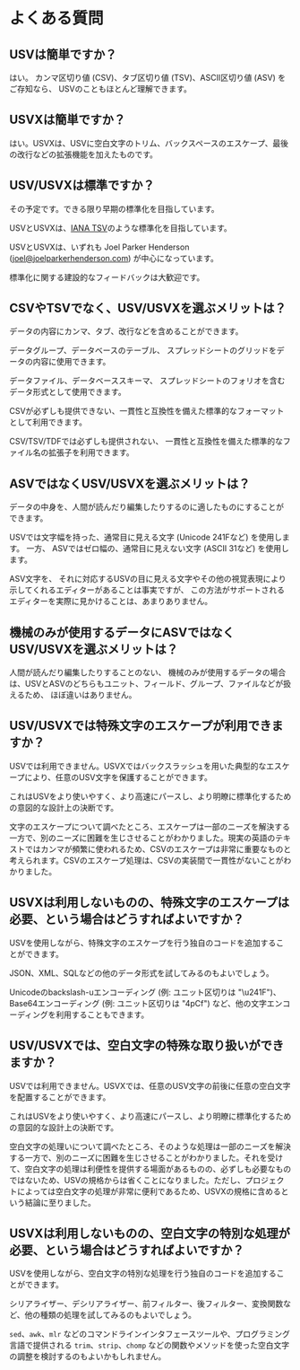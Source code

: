 # よくある質問

## USVは簡単ですか？

はい。 カンマ区切り値 (CSV)、タブ区切り値 (TSV)、ASCII区切り値 (ASV) をご存知なら、 USVのこともほとんど理解できます。

## USVXは簡単ですか？

はい。USVXは、USVに空白文字のトリム、バックスペースのエスケープ、最後の改行などの拡張機能を加えたものです。

## USV/USVXは標準ですか？

その予定です。できる限り早期の標準化を目指しています。

USVとUSVXは、<a href="https://www.iana.org/assignments/media-types/text/tab-separated-values">IANA TSV</a>のような標準化を目指しています。

USVとUSVXは、いずれも Joel Parker Henderson (joel@joelparkerhenderson.com) が中心になっています。

標準化に関する建設的なフィードバックは大歓迎です。

## CSVやTSVでなく、USV/USVXを選ぶメリットは？

データの内容にカンマ、タブ、改行などを含めることができます。

データグループ、データベースのテーブル、 スプレッドシートのグリッドをデータの内容に使用できます。

データファイル、データベーススキーマ、 スプレッドシートのフォリオを含むデータ形式として使用できます。

CSVが必ずしも提供できない、一貫性と互換性を備えた標準的なフォーマットとして利用できます。

CSV/TSV/TDFでは必ずしも提供されない、 一貫性と互換性を備えた標準的なファイル名の拡張子を利用できます。

## ASVではなくUSV/USVXを選ぶメリットは？

データの中身を、人間が読んだり編集したりするのに適したものにすることができます。

USVでは文字幅を持った、通常目に見える文字 (Unicode 241Fなど) を使用します。 一方、 ASVではゼロ幅の、通常目に見えない文字 (ASCII 31など) を使用します。

ASV文字を、 それに対応するUSVの目に見える文字やその他の視覚表現により示してくれるエディターがあることは事実ですが、 この方法がサポートされるエディターを実際に見かけることは、あまりありません。

## 機械のみが使用するデータにASVではなくUSV/USVXを選ぶメリットは？

人間が読んだり編集したりすることのない、 機械のみが使用するデータの場合は、USVとASVのどちらもユニット、フィールド、グループ、ファイルなどが扱えるため、 ほぼ違いはありません。

## USV/USVXでは特殊文字のエスケープが利用できますか？

USVでは利用できません。USVXではバックスラッシュを用いた典型的なエスケープにより、任意のUSV文字を保護することができます。

これはUSVをより使いやすく、より高速にパースし、より明瞭に標準化するための意図的な設計上の決断です。

文字のエスケープについて調べたところ、エスケープは一部のニーズを解決する一方で、別のニーズに困難を生じさせることがわかりました。現実の英語のテキストではカンマが頻繁に使われるため、CSVのエスケープは非常に重要なものと考えられます。CSVのエスケープ処理は、CSVの実装間で一貫性がないことがわかりました。

## USVXは利用しないものの、特殊文字のエスケープは必要、という場合はどうすればよいですか？

USVを使用しながら、特殊文字のエスケープを行う独自のコードを追加することができます。

JSON、XML、SQLなどの他のデータ形式を試してみるのもよいでしょう。

Unicodeのbackslash-uエンコーディング (例: ユニット区切りは "\u241F")、Base64エンコーディング (例: ユニット区切りは "4pCf") など、他の文字エンコーディングを利用することもできます。

## USV/USVXでは、空白文字の特殊な取り扱いができますか？

USVでは利用できません。USVXでは、任意のUSV文字の前後に任意の空白文字を配置することができます。

これはUSVをより使いやすく、より高速にパースし、より明瞭に標準化するための意図的な設計上の決断です。

空白文字の処理いについて調べたところ、そのような処理は一部のニーズを解決する一方で、別のニーズに困難を生じさせることがわかりました。それを受けて、空白文字の処理は利便性を提供する場面があるものの、必ずしも必要なものではないため、USVの規格からは省くことになりました。ただし、プロジェクトによっては空白文字の処理が非常に便利であるため、USVXの規格に含めるという結論に至りました。

## USVXは利用しないものの、空白文字の特別な処理が必要、という場合はどうすればよいですか？

USVを使用しながら、空白文字の特別な処理を行う独自のコードを追加することができます。

シリアライザー、デシリアライザー、前フィルター、後フィルター、変換関数など、他の種類の処理を試してみるのもよいでしょう。

`sed`、`awk`、`mlr` などのコマンドラインインタフェースツールや、プログラミング言語で提供される `trim`、`strip`、`chomp` などの関数やメソッドを使った空白文字の調整を検討するのもよいかもしれません。
